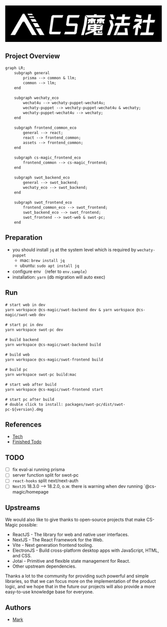 [//]: # (# CS Magic Codebase)

![CS Magic Banner](assets/branding/cs-magic/cs-magic_banner_white.jpg)

[//]: # (![SWOT Logo]&#40;packages/swot-frontend/src/assets/branding/enterprise/swot.png&#41;)

## Project Overview

```mermaid
graph LR;
    subgraph general
        prisma --> common & llm;
        common --> llm;
    end
    
    subgraph wechaty_eco
        wechat4u --> wechaty-puppet-wechat4u;
        wechaty-puppet --> wechaty-puppet-wechat4u & wechaty;
        wechaty-puppet-wechat4u --> wechaty;
    end
    
    subgraph frontend_common_eco
        general --> react;
        react --> frontend_common;
        assets --> frontend_common;
    end
    
    subgraph cs-magic_frontend_eco
        frontend_common --> cs-magic_frontend;
    end
    
    subgraph swot_backend_eco
        general --> swot_backend;
        wechaty_eco --> swot_backend;
    end
    
    subgraph swot_frontend_eco
        frontend_common_eco --> swot_frontend;
        swot_backend_eco --> swot_frontend;
        swot_frontend --> swot-web & swot-pc;
    end
```

## Preparation

- you should install `jq` at the system level which is required by `wechaty-puppet`
    - mac: `brew install jq`
    - ubuntu: `sudo apt install jq`
- configure env （refer to `env.sample`）
- installation: `yarn` (db migration will auto exec)

## Run

```shell
# start web in dev
yarn workspace @cs-magic/swot-backend dev & yarn workspace @cs-magic/swot-web dev

# start pc in dev
yarn workspace swot-pc dev

# build backend
yarn workspace @cs-magic/swot-backend build

# build web
yarn workspace @cs-magic/swot-frontend build

# build pc
yarn workspace swot-pc build:mac

# start web after build
yarn workspace @cs-magic/swot-frontend start

# start pc after build
# double click to install: packages/swot-pc/dist/swot-pc-${version}.dmg
```

## References 

- [Tech](__docs__/tech.md)
- [Finished Todo](__docs__/finished-todo.md)

## TODO

- [ ] fix eval-ai running prisma
- [ ] server function split for swot-pc
- [ ] `react-hooks` split next/next-auth
- [ ] `NextJS`  18.3.0 --> 18.2.0, o.w. there is warning when dev running `@cs-magic/homepage

## Upstreams

We would also like to give thanks to open-source projects that make CS-Magic possible:

- ReactJS - The library for web and native user interfaces.
- NextJS - The React Framework for the Web.
- Vite - Next generation frontend tooling.
- ElectronJS - Build cross-platform desktop apps with JavaScript, HTML, and CSS.
- Jotai - Primitive and flexible state management for React.
- Other upstream dependencies.

Thanks a lot to the community for providing such powerful and simple libraries, so that we can focus more on the implementation of the product logic, and we hope that in the future our projects will also provide a more easy-to-use knowledge base for everyone.

## Authors

- [Mark](https://github.com/markshawn2020)
